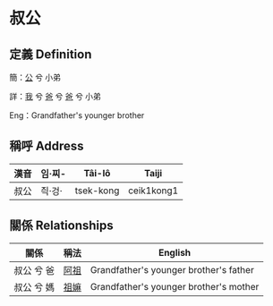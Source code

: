 # 叔公
## 定義 Definition
簡：[公](member8.md) 兮 小弟

詳：[我](member1.md) 兮 [爸](member2.md) 兮 [爸](member8.md) 兮 小弟

Eng：Grandfather's younger brother

## 稱呼 Address

漢音 | 임·찌- | Tâi-lô | Taiji
--- | --- | --- | --- 
叔公 | 즥·겅· | tsek-kong | ceik1kong1 


## 關係 Relationships

關係 | 稱法 | English
--- | --- | --- 
叔公 兮 爸 | [阿祖](member29.md) | Grandfather's younger brother's father
叔公 兮 媽 | [祖嫲](member30.md) | Grandfather's younger brother's mother
